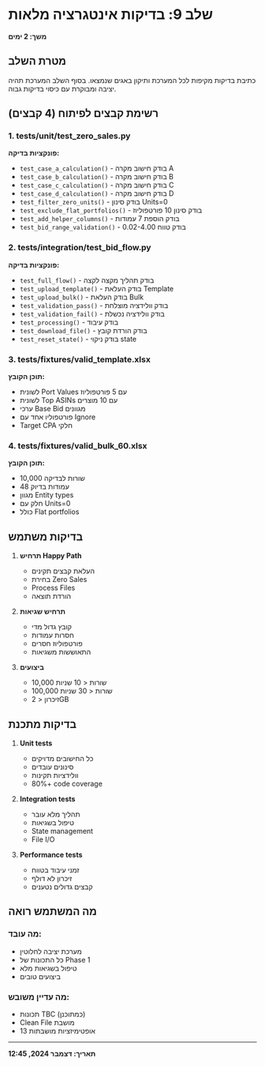 # שלב 9: בדיקות אינטגרציה מלאות
**משך: 2 ימים**

## מטרת השלב
כתיבת בדיקות מקיפות לכל המערכת ותיקון באגים שנמצאו. בסוף השלב המערכת תהיה יציבה ומבוקרת עם כיסוי בדיקות גבוה.

## רשימת קבצים לפיתוח (4 קבצים)

### 1. tests/unit/test_zero_sales.py
**פונקציות בדיקה:**
- `test_case_a_calculation()` - בודק חישוב מקרה A
- `test_case_b_calculation()` - בודק חישוב מקרה B
- `test_case_c_calculation()` - בודק חישוב מקרה C
- `test_case_d_calculation()` - בודק חישוב מקרה D
- `test_filter_zero_units()` - בודק סינון Units=0
- `test_exclude_flat_portfolios()` - בודק סינון 10 פורטפוליוז
- `test_add_helper_columns()` - בודק הוספת 7 עמודות
- `test_bid_range_validation()` - בודק טווח 0.02-4.00

### 2. tests/integration/test_bid_flow.py
**פונקציות בדיקה:**
- `test_full_flow()` - בודק תהליך מקצה לקצה
- `test_upload_template()` - בודק העלאת Template
- `test_upload_bulk()` - בודק העלאת Bulk
- `test_validation_pass()` - בודק וולידציה מוצלחת
- `test_validation_fail()` - בודק וולידציה נכשלת
- `test_processing()` - בודק עיבוד
- `test_download_file()` - בודק הורדת קובץ
- `test_reset_state()` - בודק ניקוי state

### 3. tests/fixtures/valid_template.xlsx
**תוכן הקובץ:**
- לשונית Port Values עם 5 פורטפוליוז
- לשונית Top ASINs עם 10 מוצרים
- ערכי Base Bid מגוונים
- פורטפוליו אחד עם Ignore
- Target CPA חלקי

### 4. tests/fixtures/valid_bulk_60.xlsx
**תוכן הקובץ:**
- 10,000 שורות לבדיקה
- 48 עמודות בדיוק
- מגוון Entity types
- חלק עם Units=0
- כולל Flat portfolios

## בדיקות משתמש

1. **תרחיש Happy Path**
   - העלאת קבצים תקינים
   - בחירת Zero Sales
   - Process Files
   - הורדת תוצאה

2. **תרחיש שגיאות**
   - קובץ גדול מדי
   - חסרות עמודות
   - פורטפוליוז חסרים
   - התאוששות משגיאות

3. **ביצועים**
   - 10,000 שורות < 10 שניות
   - 100,000 שורות < 30 שניות
   - זיכרון < 2GB

## בדיקות מתכנת

1. **Unit tests**
   - כל החישובים מדויקים
   - סינונים עובדים
   - וולידציות תקינות
   - 80%+ code coverage

2. **Integration tests**
   - תהליך מלא עובר
   - טיפול בשגיאות
   - State management
   - File I/O

3. **Performance tests**
   - זמני עיבוד בטווח
   - זיכרון לא דולף
   - קבצים גדולים נטענים

## מה המשתמש רואה

### מה עובד:
- מערכת יציבה לחלוטין
- כל התכונות של Phase 1
- טיפול בשגיאות מלא
- ביצועים טובים

### מה עדיין משובש:
- תכונות TBC (כמתוכנן)
- Clean File מושבת
- 13 אופטימיזציות מושבתות

---
**תאריך: דצמבר 2024, 12:45**